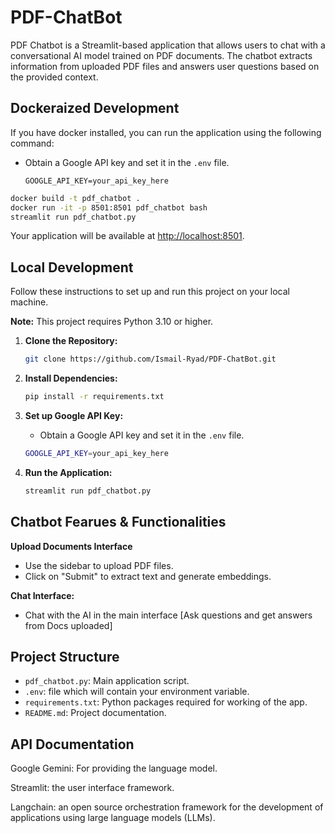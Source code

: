 # PDF-ChatBot
PDF Chatbot is a Streamlit-based application that allows users to chat with a conversational AI model trained on PDF documents. The chatbot extracts information from uploaded PDF files and answers user questions based on the provided context.


## Dockeraized Development

If you have docker installed, you can run the application using the following command:

- Obtain a Google API key and set it in the `.env` file.

   ```.env
   GOOGLE_API_KEY=your_api_key_here
   ```

```bash
docker build -t pdf_chatbot .
docker run -it -p 8501:8501 pdf_chatbot bash
streamlit run pdf_chatbot.py

```

Your application will be available at <http://localhost:8501>.

## Local Development

Follow these instructions to set up and run this project on your local machine.

   **Note:** This project requires Python 3.10 or higher.

1. **Clone the Repository:**

   ```bash
   git clone https://github.com/Ismail-Ryad/PDF-ChatBot.git

2. **Install Dependencies:**

   ```bash
   pip install -r requirements.txt
   ```

3. **Set up Google API Key:**
   - Obtain a Google API key and set it in the `.env` file.

   ```bash
   GOOGLE_API_KEY=your_api_key_here
   ```

4. **Run the Application:**

   ```bash
   streamlit run pdf_chatbot.py
   ```

## Chatbot Fearues & Functionalities

**Upload Documents Interface**
   - Use the sidebar to upload PDF files.
   - Click on "Submit" to extract text and generate embeddings.
      
**Chat Interface:**
   - Chat with the AI in the main interface [Ask questions and get answers from Docs uploaded]

## Project Structure

- `pdf_chatbot.py`: Main application script.
- `.env`: file which will contain your environment variable.
- `requirements.txt`: Python packages required for working of the app.
- `README.md`: Project documentation.

## API Documentation
Google Gemini: For providing the language model.

Streamlit: the user interface framework.

Langchain: an open source orchestration framework for the development of applications using large language models (LLMs).
